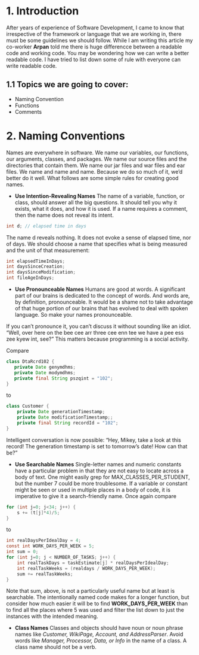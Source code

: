# 1. Introduction
After years of experience of Software Development, I came to know that irrespective of the framework or language that we are working in, there must be some guidelines we should follow. While I am writing this article my co-worker **Arpan** told me there is huge differencce between a readable code and working code. You may be wondering how we can write a better readable code. I have tried to list down some of rule with everyone can write readable code. 

## 1.1 Topics we are going to cover:
 * Naming Convention
 * Functions
 * Comments
 
 # 2. Naming Conventions
Names are everywhere in software. We name our variables, our functions, our arguments,
classes, and packages. We name our source files and the directories that contain them. We
name our jar files and war files and ear files. We name and name and name. Because we do so much of it, we’d better do it well. What follows are some simple rules for creating
good names.

* **Use Intention-Revealing Names**
 The name of a variable, function, or class, should answer all the big questions. It
should tell you why it exists, what it does, and how it is used. If a name requires a comment,
then the name does not reveal its intent. 
```java
int d; // elapsed time in days
```
The name d reveals nothing. It does not evoke a sense of elapsed time, nor of days. We
should choose a name that specifies what is being measured and the unit of that measurement:
```java
int elapsedTimeInDays;
int daysSinceCreation;
int daysSinceModification;
int fileAgeInDays;
```
* **Use Pronounceable Names** Humans are good at words. A significant part of our brains is dedicated to the concept of
words. And words are, by definition, pronounceable. It would be a shame not to take advantage of that huge portion of our brains that has evolved to deal with spoken language.
So make your names pronounceable.

If you can’t pronounce it, you can’t discuss it without sounding like an idiot. “Well,
over here on the bee cee arr three cee enn tee we have a pee ess zee kyew int, see?” This
matters because programming is a social activity.

 Compare
 ```java
class DtaRcrd102 {
    private Date genymdhms;
    private Date modymdhms;
    private final String pszqint = "102";
}
```
to
```java
class Customer {
    private Date generationTimestamp;
    private Date modificationTimestamp;;
    private final String recordId = "102";
}
```
Intelligent conversation is now possible: “Hey, Mikey, take a look at this record! The generation
timestamp is set to tomorrow’s date! How can that be?”

* **Use Searchable Names** 
Single-letter names and numeric constants have a particular problem in that they are not
easy to locate across a body of text.
One might easily grep for MAX_CLASSES_PER_STUDENT, but the number 7 could be more
troublesome.
If a variable or constant might be seen or used in multiple places in a body of code,
it is imperative to give it a search-friendly name. Once again compare
```java
for (int j=0; j<34; j++) {
    s += (t[j]*4)/5;
}
```
to
```java
int realDaysPerIdealDay = 4;
const int WORK_DAYS_PER_WEEK = 5;
int sum = 0;
for (int j=0; j < NUMBER_OF_TASKS; j++) {
    int realTaskDays = taskEstimate[j] * realDaysPerIdealDay;
    int realTaskWeeks = (realdays / WORK_DAYS_PER_WEEK);
    sum += realTaskWeeks;
}
```
Note that sum, above, is not a particularly useful name but at least is searchable. The
intentionally named code makes for a longer function, but consider how much easier it
will be to find **WORK_DAYS_PER_WEEK** than to find all the places where 5 was used and filter
the list down to just the instances with the intended meaning.

* **Class Names**
Classes and objects should have noun or noun phrase names like *Customer, WikiPage,
Account, and AddressParser*. Avoid words like *Manager, Processor, Data, or Info* in the name
of a class. A class name should not be a verb.
